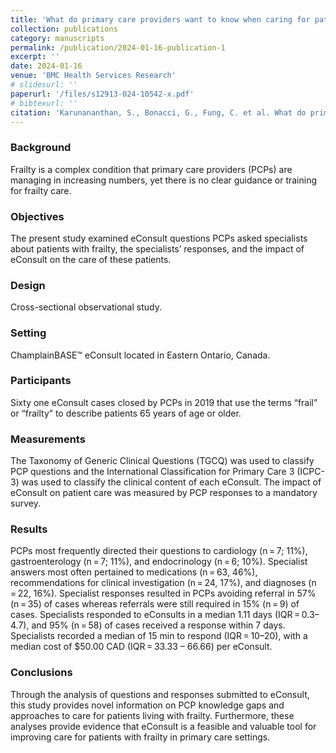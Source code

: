 ```yaml
---
title: 'What do primary care providers want to know when caring for patients living with frailty? An analysis of eConsult communications between primary care providers and specialists'
collection: publications
category: manuscripts
permalink: /publication/2024-01-16-publication-1
excerpt: ''
date: 2024-01-16
venue: 'BMC Health Services Research'
# slidesurl: ''
paperurl: '/files/s12913-024-10542-x.pdf'
# bibtexurl: ''
citation: 'Karunananthan, S., Bonacci, G., Fung, C. et al. What do primary care providers want to know when caring for patients living with frailty? An analysis of eConsult communications between primary care providers and specialists. BMC Health Serv Res 24, 76 (2024). https://doi.org/10.1186/s12913-024-10542-x'
---
```


### Background
Frailty is a complex condition that primary care providers (PCPs) are managing in increasing numbers, yet there is no clear guidance or training for frailty care.

### Objectives
The present study examined eConsult questions PCPs asked specialists about patients with frailty, the specialists’ responses, and the impact of eConsult on the care of these patients.

### Design
Cross-sectional observational study.

### Setting
ChamplainBASE™ eConsult located in Eastern Ontario, Canada.

### Participants
Sixty one eConsult cases closed by PCPs in 2019 that use the terms “frail” or “frailty” to describe patients 65 years of age or older.

### Measurements
The Taxonomy of Generic Clinical Questions (TGCQ) was used to classify PCP questions and the International Classification for Primary Care 3 (ICPC-3) was used to classify the clinical content of each eConsult. The impact of eConsult on patient care was measured by PCP responses to a mandatory survey.

### Results
PCPs most frequently directed their questions to cardiology (n = 7; 11%), gastroenterology (n = 7; 11%), and endocrinology (n = 6; 10%). Specialist answers most often pertained to medications (n = 63, 46%), recommendations for clinical investigation (n = 24, 17%), and diagnoses (n = 22, 16%). Specialist responses resulted in PCPs avoiding referral in 57% (n = 35) of cases whereas referrals were still required in 15% (n = 9) of cases. Specialists responded to eConsults in a median 1.11 days (IQR = 0.3–4.7), and 95% (n = 58) of cases received a response within 7 days. Specialists recorded a median of 15 min to respond (IQR = 10–20), with a median cost of $50.00 CAD (IQR = 33.33 – 66.66) per eConsult.

### Conclusions
Through the analysis of questions and responses submitted to eConsult, this study provides novel information on PCP knowledge gaps and approaches to care for patients living with frailty. Furthermore, these analyses provide evidence that eConsult is a feasible and valuable tool for improving care for patients with frailty in primary care settings.
